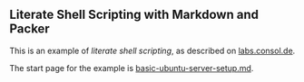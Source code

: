 Literate Shell Scripting with Markdown and Packer
-------------------------------------------------

This is an example of _literate shell scripting_, as described on [labs.consol.de].

The start page for the example is [basic-ubuntu-server-setup.md].

[labs.consol.de]: https://labs.consol.de/packer/2016/04/10/literate-shell-scripting.html
[basic-ubuntu-server-setup.md]: basic-ubuntu-server-setup.md
